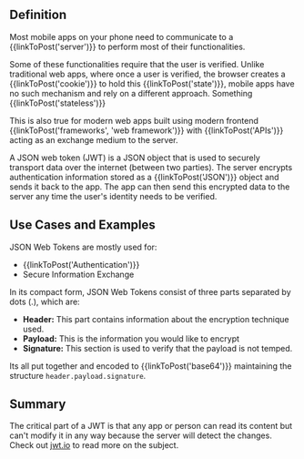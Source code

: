 ## Definition

Most mobile apps on your phone need to communicate to a {{linkToPost('server')}} to perform most of their functionalities.  

Some of these functionalities require that the user is verified. Unlike traditional web apps, where once a user is verified, the browser creates a {{linkToPost('cookie')}} to hold this {{linkToPost('state')}}, mobile apps have no such mechanism and rely on a different approach. Something {{linkToPost('stateless')}}

This is also true for modern web apps built using modern frontend {{linkToPost('frameworks', 'web framework')}} with {{linkToPost('APIs')}} acting as an exchange medium to the server. 

A JSON web token (JWT) is a JSON object that is used to securely transport data over the internet (between two parties). The server encrypts authentication information stored as a {{linkToPost('JSON')}} object and sends it back to the app. The app can then send this encrypted data to the server any time the user's identity needs to be verified.

## Use Cases and Examples

 JSON Web Tokens are mostly used for:
- {{linkToPost('Authentication')}}
- Secure Information Exchange

In its compact form, JSON Web Tokens consist of three parts separated by dots (.), which are:

- **Header:** This part contains information about the encryption technique used.
- **Payload:** This is the information you would like to encrypt
- **Signature:** This section is used to verify that the payload is not temped.

Its all put together and encoded to {{linkToPost('base64')}} maintaining the structure `header.payload.signature`.

## Summary

The critical part of a JWT is that any app or person can read its content but can't modify it in any way because the server will detect the changes. 
Check out [jwt.io](https://jwt.io) to read more on the subject.